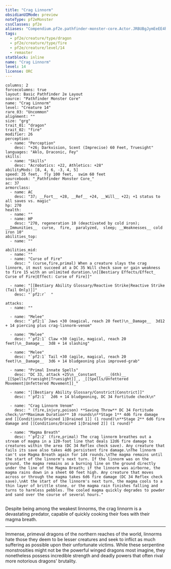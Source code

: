 ```yaml
---
title: "Crag Linnorm"
obsidianUIMode: preview
noteType: pf2eMonster
cssClasses: pf2e
aliases: "Compendium.pf2e.pathfinder-monster-core.Actor.JRBUBgJymEeEE4hm" 
tags:
  - pf2e/creature/type/dragon
  - pf2e/creature/type/fire
  - pf2e/creature/level/14
  - remaster
statblock: inline
name: "Crag Linnorm"
level: 14
license: ORC
---
```


```statblock
columns: 2
forcecolumns: true
layout: Basic Pathfinder 2e Layout
source: "Pathfinder Monster Core"
name: "Crag Linnorm"
level: "Creature 14"
rare_03: "Uncommon"
alignment: ""
size: "grg"
trait_01: "dragon"
trait_02: "fire"
modifier: 26
perception:
  - name: "Perception"
    desc: "+26; Darkvision, Scent (Imprecise) 60 Feet, Truesight"
languages: "Aklo, Draconic, Fey"
skills:
  - name: "Skills"
    desc: "Acrobatics: +22, Athletics: +28"
abilityMods: [8, 4, 6, -3, 4, 5]
speed: 35 feet,  fly 100 feet,  swim 60 feet
sourcebook: "_Pathfinder Monster Core_"
ac: 37
armorclass:
  - name: AC
    desc: "37; __Fort__ +28, __Ref__ +24, __Will__ +22; +1 status to all saves vs. magic"
hp: 270
health:
  - name: ""
  - name: HP
    desc: "270, regeneration 10 (deactivated by cold iron); __Immunities__  curse,  fire,  paralyzed,  sleep; __Weaknesses__ cold iron 10"
abilities_top:
  - name: ""

abilities_mid:
  - name: ""
  - name: "Curse of Fire"
    desc: " (curse,fire,primal) When a creature slays the crag linnorm, it must succeed at a DC 35 Will check save or gain weakness to fire 15 with an unlimited duration.\n[[Bestiary Effects/Effect_ Curse of Fire|Effect: Curse of Fire]]"

  - name: "[[Bestiary Ability Glossary/Reactive Strike|Reactive Strike (Tail Only)]]"
    desc: "`pf2:r`  "

attacks:
  - name: ""

  - name: "Melee"
    desc: "`pf2:1` Jaws +30 (magical, reach 20 feet)\n__Damage__  3d12 + 14 piercing plus crag-linnorm-venom"

  - name: "Melee"
    desc: "`pf2:1` Claw +30 (agile, magical, reach 20 feet)\n__Damage__  3d8 + 14 slashing"

  - name: "Melee"
    desc: "`pf2:1` Tail +30 (agile, magical, reach 20 feet)\n__Damage__  3d6 + 14 bludgeoning plus improved-grab"

  - name: "Primal Innate Spells"
    desc: "DC 33, attack +25\n__Constant__  __(6th)__ _[[Spells/Truesight|Truesight]]_, _[[Spells/Unfettered Movement|Unfettered Movement]]_"

  - name: "[[Bestiary Ability Glossary/Constrict|Constrict]]"
    desc: "`pf2:1`  2d6 + 14 bludgeoning, DC 34 Fortitude check\n"

  - name: "Crag Linnorm Venom"
    desc: " (fire,injury,poison) **Saving Throw** DC 34 Fortitude check;\n**Maximum Duration** 10 rounds\n**Stage 1** 4d6 fire damage and [[Conditions/Drained 1|Drained 1]] (1 round)\n**Stage 2** 6d6 fire damage and [[Conditions/Drained 1|Drained 2]] (1 round)"

  - name: "Magma Breath"
    desc: "`pf2:2` (fire,primal) The crag linnorm breathes out a stream of magma in a 120-foot line that deals 12d6 fire damage to creatures within the area (DC 34 Reflex check save). Any creature that fails its save also takes 4d6 persistent fire damage.\nThe linnorm can't use Magma Breath again for 1d4 rounds.\nThe magma remains until the start of the linnorm's next turn. If the linnorm was on the ground, the magma remains as a burning line on the ground directly under the line of the Magma Breath; if the linnorm was airborne, the magma rains down in a sheet 60 feet high. Any creature that moves across or through the magma takes 6d6 fire damage (DC 34 Reflex check save).\nAt the start of the linnorm's next turn, the magma cools to a thin layer of brittle stone, or the magma rain finishes falling and turns to harmless pebbles. The cooled magma quickly degrades to powder and sand over the course of several hours."
 
```



Despite being among the weakest linnorms, the crag linnorm is a devastating predator, capable of quickly cooking their foes with their magma breath.

* * *

Immense, primeval dragons of the northern reaches of the world, linnorms hate those they deem to be lesser creatures and seek to inflict as much suffering as possible upon their unfortunate victims. While these serpentine monstrosities might not be the powerful winged dragons most imagine, they nonetheless possess incredible strength and deadly powers that often rival more notorious dragons' brutality.
